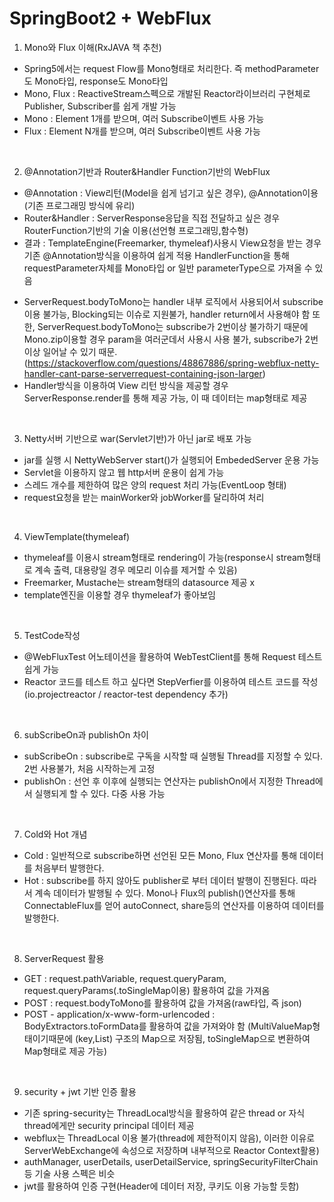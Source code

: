 # SpringBoot2 + WebFlux

1. Mono와 Flux 이해(RxJAVA 책 추천)
- Spring5에서는 request Flow를 Mono형태로 처리한다. 즉 methodParameter도 Mono타입, response도 Mono타입
- Mono, Flux : ReactiveStream스펙으로 개발된 Reactor라이브러리 구현체로 Publisher, Subscriber를 쉽게 개발 가능
- Mono : Element 1개를 받으며, 여러 Subscribe이벤트 사용 가능
- Flux : Element N개를 받으며, 여러 Subscribe이벤트 사용 가능

<br/>

2. @Annotation기반과 Router&Handler Function기반의 WebFlux
- @Annotation : View리턴(Model을 쉽게 넘기고 싶은 경우), @Annotation이용(기존 프로그래밍 방식에 유리)
- Router&Handler : ServerResponse응답을 직접 전달하고 싶은 경우 RouterFunction기반의 기술 이용(선언형 프로그래밍,함수형)
- 결과 : 
TemplateEngine(Freemarker, thymeleaf)사용시 View요청을 받는 경우 기존 @Annotation방식을 이용하여 쉽게 적용
HandlerFunction을 통해 requestParameter자체를 Mono타입 or 일반 parameterType으로 가져올 수 있음
* ServerRequest.bodyToMono는 handler 내부 로직에서 사용되어서 subscribe이용 불가능, Blocking되는 이슈로 지원불가, handler return에서 사용해야 함
또한, ServerRequest.bodyToMono는 subscribe가 2번이상 불가하기 때문에 Mono.zip이용할 경우 param을 여러군데서 사용시 사용 불가, subscribe가 2번 이상 일어날 수 있기 때문.
(https://stackoverflow.com/questions/48867886/spring-webflux-netty-handler-cant-parse-serverrequest-containing-json-larger)
* Handler방식을 이용하여 View 리턴 방식을 제공할 경우 ServerResponse.render를 통해 제공 가능, 이 때 데이터는 map형태로 제공

<br/>

3. Netty서버 기반으로 war(Servlet기반)가 아닌 jar로 배포 가능
- jar를 실행 시 NettyWebServer start()가 실행되어 EmbededServer 운용 가능
- Servlet을 이용하지 않고 웹 http서버 운용이 쉽게 가능
- 스레드 개수를 제한하여 많은 양의 request 처리 가능(EventLoop 형태)
- request요청을 받는 mainWorker와 jobWorker를 달리하여 처리

<br/>

4. ViewTemplate(thymeleaf)
- thymeleaf를 이용시 stream형태로 rendering이 가능(response시 stream형태로 계속 출력, 대용량일 경우 메모리 이슈를 제거할 수 있음)
- Freemarker, Mustache는 stream형태의 datasource 제공 x
- template엔진을 이용할 경우 thymeleaf가 좋아보임

<br/>

5. TestCode작성
- @WebFluxTest 어노테이션을 활용하여 WebTestClient를 통해 Request 테스트 쉽게 가능
- Reactor 코드를 테스트 하고 싶다면 StepVerfier를 이용하여 테스트 코드를 작성(io.projectreactor / reactor-test dependency 추가)

<br/>

6. subScribeOn과 publishOn 차이
- subScribeOn : subscribe로 구독을 시작할 때 실행될 Thread를 지정할 수 있다. 2번 사용불가, 처음 시작하는게 고정
- publishOn : 선언 후 이후에 실행되는 연산자는 publishOn에서 지정한 Thread에서 실행되게 할 수 있다. 다중 사용 가능

<br/>

7. Cold와 Hot 개념
- Cold : 일반적으로 subscribe하면 선언된 모든 Mono, Flux 연산자를 통해 데이터를 처음부터 발행한다.
- Hot : subscribe를 하지 않아도 publisher로 부터 데이터 발행이 진행된다. 따라서 계속 데이터가 발행될 수 있다. Mono나 Flux의 publish()연산자를 통해 ConnectableFlux를 얻어 autoConnect, share등의 연산자를 이용하여 데이터를 발행한다.

<br/>

8. ServerRequest 활용
- GET : request.pathVariable, request.queryParam, request.queryParams(.toSingleMap이용) 활용하여 값을 가져옴
- POST : request.bodyToMono를 활용하여 값을 가져옴(raw타입, 즉 json)
- POST - application/x-www-form-urlencoded : BodyExtractors.toFormData를 활용하여 값을 가져와야 함
(MultiValueMap형태이기때문에 (key,List) 구조의 Map으로 저장됨, toSingleMap으로 변환하여 Map형태로 제공 가능)

<br/>

9. security + jwt 기반 인증 활용
- 기존 spring-security는 ThreadLocal방식을 활용하여 같은 thread or 자식 thread에게만 security principal 데이터 제공
- webflux는 ThreadLocal 이용 불가(thread에 제한적이지 않음), 이러한 이유로 ServerWebExchange에 속성으로 저장하며 내부적으로 Reactor Context활용)
- authManager, userDetails, userDetailService, springSecurityFilterChain등 기술 사용 스펙은 비슷
- jwt를 활용하여 인증 구현(Header에 데이터 저장, 쿠키도 이용 가능할 듯함)











